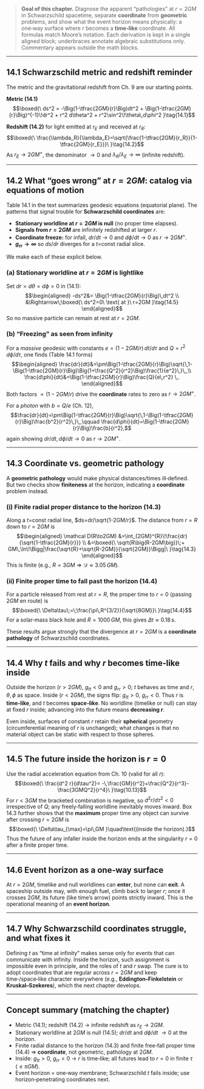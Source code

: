 > **Goal of this chapter.** Diagnose the apparent “pathologies” at $r=2GM$ in Schwarzschild spacetime, separate **coordinate** from **geometric** problems, and show what the event horizon means physically: a one‑way surface where $r$ becomes a **time‑like** coordinate. All formulas match Moore’s notation. Each derivation is kept in a single aligned block; underbraces annotate algebraic substitutions only. Commentary appears outside the math blocks.

---

## 14.1 Schwarzschild metric and redshift reminder
The metric and the gravitational redshift from Ch. 9 are our starting points.

**Metric (14.1)**
$$\boxed{\ ds^2 = -\Big(1-\tfrac{2GM}{r}\Big)dt^2 + \Big(1-\tfrac{2GM}{r}\Big)^{-1}\!dr^2 + r^2 d\theta^2 + r^2\sin^2\!\theta\,d\phi^2 }\tag{14.1}$$

**Redshift (14.2)** for light emitted at $r_E$ and received at $r_R$:
$$\boxed{\ \frac{\lambda_R}{\lambda_E}=\sqrt{\frac{1-\tfrac{2GM}{r_R}}{1-\tfrac{2GM}{r_E}}}\ }\tag{14.2}$$
As $r_E\to2GM^+$, the denominator $\to0$ and $\lambda_R/\lambda_E\to\infty$ (infinite redshift).

---

## 14.2 What “goes wrong” at $r=2GM$: catalog via equations of motion
Table 14.1 in the text summarizes geodesic equations (equatorial plane). The patterns that signal trouble for **Schwarzschild coordinates** are:
- **Stationary worldline at $r=2GM$ is null** (no proper time elapses).
- **Signals from $r=2GM$** are infinitely redshifted at larger $r$.
- **Coordinate freeze:** for infall, $dr/dt\to0$ and $d\phi/dt\to0$ as $r\to2GM^+$.
- **$g_{rr}\to\infty$** so $ds/dr$ diverges for a $t=$const radial slice.

We make each of these explicit below.

### (a) Stationary worldline at $r=2GM$ is lightlike
Set $dr=d\theta=d\phi=0$ in (14.1):
$$\begin{aligned}
-ds^2&= \Big(1-\tfrac{2GM}{r}\Big)\,dt^2 \\
&\Rightarrow\;\boxed{\ ds^2=0\ \text{ at }\ r=2GM }\tag{14.5}
\end{aligned}$$
So no massive particle can remain at rest at $r=2GM$.

### (b) “Freezing” as seen from infinity
For a *massive* geodesic with constants $e=(1-2GM/r)\,dt/d\tau$ and $Q=r^2\,d\phi/d\tau$, one finds (Table 14.1 forms)
$$\begin{aligned}
\frac{dr}{dt}&=\pm\Big(1-\tfrac{2GM}{r}\Big)\sqrt{\,1-\Big(1-\tfrac{2GM}{r}\Big)\Big(1+\frac{Q^2}{r^2}\Big)\frac{1}{e^2}\,}\,,\\
\frac{d\phi}{dt}&=\Big(1-\tfrac{2GM}{r}\Big)\frac{Q}{e\,r^2} \,.
\end{aligned}$$
Both factors $\propto(1-2GM/r)$ drive the **coordinate** rates to zero as $r\to2GM^+$.

For a *photon* with $b=Q/e$ (Ch. 12),
$$\frac{dr}{dt}=\pm\Big(1-\tfrac{2GM}{r}\Big)\sqrt{\,1-\Big(1-\tfrac{2GM}{r}\Big)\frac{b^2}{r^2}\,}\,,\qquad
\frac{d\phi}{dt}=\Big(1-\tfrac{2GM}{r}\Big)\frac{b}{r^2},$$
again showing $dr/dt,\,d\phi/dt\to0$ as $r\to2GM^+$.

---

## 14.3 Coordinate vs. geometric pathology
A **geometric pathology** would make physical distances/times ill‑defined. But two checks show **finiteness** at the horizon, indicating a **coordinate** problem instead.

### (i) Finite radial proper distance to the horizon (14.3)
Along a $t=$const radial line, $ds=dr/\sqrt{1-2GM/r}$. The distance from $r=R$ down to $r=2GM$ is
$$\begin{aligned}
\mathcal D(R\to2GM)
&=\int_{2GM}^{R}\!\frac{dr}{\sqrt{1-\tfrac{2GM}{r}}} \\
&=\boxed{\ \sqrt{R\big(R-2GM\big)}\;+
GM\,\ln\!\Bigg|\frac{\sqrt{R}+\sqrt{R-2GM}}{\sqrt{2GM}}\Bigg|\ }\tag{14.3}
\end{aligned}$$
This is finite (e.g., $R=3GM\Rightarrow\mathcal D\approx3.05\,GM$).

### (ii) Finite proper time to fall past the horizon (14.4)
For a particle released from rest at $r=R$, the proper time to $r=0$ (passing $2GM$ en route) is
$$\boxed{\ \Delta\tau\;=\;\frac{\pi\,R^{3/2}}{\sqrt{8GM}}\ }\tag{14.4}$$
For a solar‑mass black hole and $R=1000\,GM$, this gives $\Delta\tau\approx0.18\,\mathrm{s}$.

These results argue strongly that the divergence at $r=2GM$ is a **coordinate pathology** of Schwarzschild coordinates.

---

## 14.4 Why $t$ fails and why $r$ becomes time‑like inside
Outside the horizon ($r>2GM$), $g_{tt}<0$ and $g_{rr}>0$; $t$ behaves as time and $r,\theta,\phi$ as space. Inside ($r<2GM$), the signs flip: $g_{tt}>0$, $g_{rr}<0$. Thus $r$ is **time‑like**, and $t$ becomes **space‑like**. No worldline (timelike or null) can stay at fixed $r$ inside; advancing into the future means **decreasing $r$**.

Even inside, surfaces of constant $r$ retain their **spherical** geometry (circumferential meaning of $r$ is unchanged); what changes is that no material object can be static with respect to those spheres.

---

## 14.5 The future inside the horizon is $r=0$
Use the radial acceleration equation from Ch. 10 (valid for all $r$):
$$\boxed{\ \frac{d^2 r}{d\tau^2}= -\,\frac{GM}{r^2}+\frac{Q^2}{r^3}-\frac{3GMQ^2}{r^4}\ }\tag{10.13}$$
For $r<3GM$ the bracketed combination is negative, so $d^2r/d\tau^2<0$ irrespective of $Q$; any freely‑falling worldline inevitably moves inward. Box 14.3 further shows that the **maximum** proper time any object can survive after crossing $r=2GM$ is
$$\boxed{\ \Delta\tau_{\max}=\pi\,GM }\quad\text{(inside the horizon).}$$
Thus the future of any infaller inside the horizon ends at the singularity $r=0$ after a finite proper time.

---

## 14.6 Event horizon as a one‑way surface
At $r=2GM$, timelike and null worldlines can **enter**, but none can **exit**. A spaceship outside may, with enough fuel, climb back to larger $r$; once it crosses $2GM$, its future (like time’s arrow) points strictly inward. This is the operational meaning of an **event horizon**.

---

## 14.7 Why Schwarzschild coordinates struggle, and what fixes it
Defining $t$ as “time at infinity” makes sense only for events that can communicate with infinity. Inside the horizon, such assignment is impossible even in principle, and the roles of $t$ and $r$ swap. The cure is to adopt coordinates that are regular across $r=2GM$ and keep time‑/space‑like character everywhere (e.g., **Eddington–Finkelstein** or **Kruskal–Szekeres**), which the next chapter develops.

---

## Concept summary (matching the chapter)
- Metric (14.1); redshift (14.2) → infinite redshift as $r_E\to2GM$.
- Stationary worldline at $2GM$ is null (14.5); $dr/dt$ and $d\phi/dt$ $\to0$ at the horizon.
- Finite radial distance to the horizon (14.3) and finite free‑fall proper time (14.4) ⇒ **coordinate**, not geometric, pathology at $2GM$.
- Inside: $g_{tt}>0,\ g_{rr}<0$ → $r$ is time‑like; all futures lead to $r=0$ in finite $\tau$ ($\le\pi GM$).
- Event horizon = one‑way membrane; Schwarzschild $t$ fails inside; use horizon‑penetrating coordinates next.

